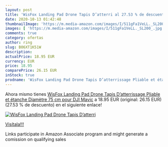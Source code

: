 ```yaml
---
layout: post
title: 'WisFox Landing Pad Drone Tapis D’atterri al 27.53 % de descuento'
date: 2020-10-13 01:42:48
thumbnailImage: 'https://m.media-amazon.com/images/I/511gFa1VeLL._SL200_.jpg'
images: [ 'https://m.media-amazon.com/images/I/511gFa1VeLL._SL200_.jpg' ]
comments: true
category: ofertas
author: ring
slug: B06XT1K51W
description:
actualPrice: 18.95 EUR
currency: EUR
price: 18.95
comparePrice: 26.15 EUR
inStock: true
prodname: 'WisFox Landing Pad Drone Tapis D’atterrissage Pliable et étanche Diamètre 75 cm pour DJI Mavic'
---
```


Ahora mismo tienes [WisFox Landing Pad Drone Tapis D’atterrissage Pliable et étanche Diamètre 75 cm pour DJI Mavic](https://www.amazon.fr/dp/B06XT1K51W/?tag=tolees0d-21) a 18.95 EUR (original: 26.15 EUR) (27.53 %  de descuento) en el siguiente enlace!

[![WisFox Landing Pad Drone Tapis D’atterri](https://m.media-amazon.com/images/I/511gFa1VeLL._SL200_.jpg)](https://www.amazon.fr/dp/B06XT1K51W/?tag=tolees0d-21)

[Visítala!!!](https://www.amazon.fr/dp/B06XT1K51W/?tag=tolees0d-21)

Links participate in Amazon Associate program and might generate a comission on qualifying sales
